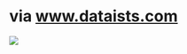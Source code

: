 <!--
id: 2169894630
link: http://tumblr.atmos.org/post/2169894630/via-www-dataists-com
slug: via-www-dataists-com
date: Fri Dec 10 2010 16:42:25 GMT-0800 (PST)
publish: 2010-12-010
tags: 
title: via www.dataists.com
-->


via www.dataists.com
====================

![](http://www.tumblr.com/photo/1280/atmos/2169894630/1/tumblr_ld8narbE5F1qz4sng)

